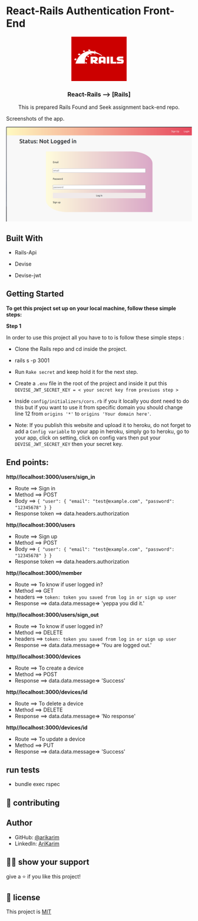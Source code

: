 # React-Rails Authentication Front-End

<p align="center">
    <img src="./app/images/rails.png" alt="Logo" width="150" height="120">
  <h3 align="center">React-Rails --> [Rails]</h3>

  <p align="center">
This is prepared Rails Found and Seek assignment back-end repo. 
  </p>
</p

## Screenshots of the app.

![image](./app/images/s.png)

## Built With

- Rails-Api

- Devise

- Devise-jwt

## Getting Started

**To get this project set up on your local machine, follow these simple steps:**

**Step 1**<br>

In order to use this project all you have to to is follow these simple steps :

- Clone the Rails repo and cd inside the project.

- rails s -p 3001

- Run `Rake secret` and keep hold it for the next step.

- Create a `.env` file in the root of the project and inside it put this `DEVISE_JWT_SECRET_KEY = < your secret key from previuos step >`

- Inside `config/initializers/cors.rb` if you it locally you dont need to do this but if you want to use it from specific domain you should change line 12 from `origins '*'` to `origins 'Your domain here'`.

- Note: If you publish this website and upload it to heroku, do not forget to add a `Config variable` to your app in heroku, simply go to heroku, go to your app, click on setting, click on config vars then put your `DEVISE_JWT_SECRET_KEY` then your secret key.


## End points:

**http//localhost:3000/users/sign_in**

- Route ==> Sign in
- Method ==> POST
- Body ==> `{ "user": { "email": "test@example.com", "password": "12345678" } }`
- Response token ==> data.headers.authorization

**http//localhost:3000/users**

- Route ==> Sign up
- Method ==> POST
- Body ==> `{ "user": { "email": "test@example.com", "password": "12345678" } }`
- Response token ==> data.headers.authorization

**http//localhost:3000/member**

- Route ==> To know if user logged in?
- Method ==> GET
- headers ==> `token: token you saved from log in or sign up user`
- Response ==> data.data.message=> 'yeppa you did it.'

**http//localhost:3000/users/sign_out**

- Route ==> To know if user logged in?
- Method ==> DELETE
- headers ==> `token: token you saved from log in or sign up user`
- Response ==> data.data.message=> 'You are logged out.'

**http//localhost:3000/devices**

- Route ==> To create a device
- Method ==> POST
- Response ==> data.data.message=> 'Success'

**http//localhost:3000/devices/id**

- Route ==> To delete a device
- Method ==> DELETE
- Response ==> data.data.message=> 'No response'

**http//localhost:3000/devices/id**

- Route ==> To update a device
- Method ==> PUT
- Response ==> data.data.message=> 'Success'

## run tests
- bundle exec rspec

## 🤝 contributing

## Author

- GitHub: [@arikarim](https://github.com/arikarim)
- LinkedIn: [AriKarim](https://www.linkedin.com/in/ari-karim-523bb81b3)

## 🙋‍♂ show your support

give a ⭐️ if you like this project!

## 📝 license

This project is [MIT](lisenced)

